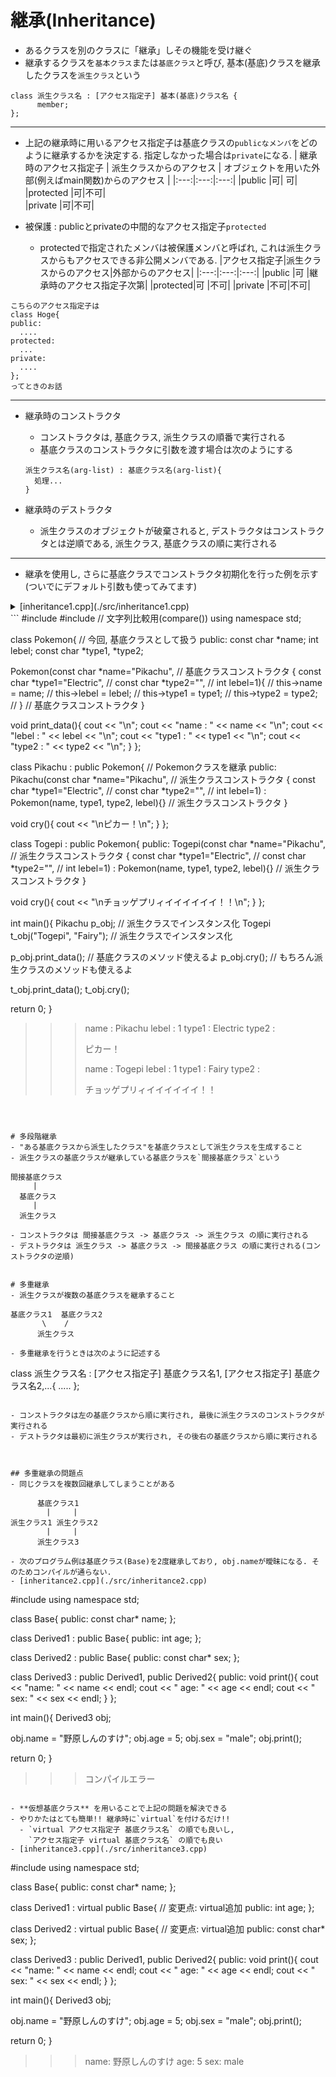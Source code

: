 # 継承(Inheritance)
- あるクラスを別のクラスに「継承」しその機能を受け継ぐ
- 継承するクラスを`基本クラス`または`基底クラス`と呼び, 基本(基底)クラスを継承したクラスを`派生クラス`という
```
class 派生クラス名 : [アクセス指定子] 基本(基底)クラス名 {
      member;
};
```

***
- 上記の継承時に用いるアクセス指定子は基底クラスの`publicなメンバ`をどのように継承するかを決定する. 指定しなかった場合は`private`になる.
  | 継承時のアクセス指定子 | 派生クラスからのアクセス | オブジェクトを用いた外部(例えばmain関数)からのアクセス |
  |:---:|:---:|:---:|
  |public     |可|  可|
  |protected  |可|不可|  
  |private    |可|不可|

- 被保護 : publicとprivateの中間的なアクセス指定子`protected`
  - protectedで指定されたメンバは被保護メンバと呼ばれ, これは派生クラスからもアクセスできる非公開メンバである.
    |アクセス指定子|派生クラスからのアクセス|外部からのアクセス|
    |:---:|:---:|:---:|
    |public   |可  |継承時のアクセス指定子次第|
    |protected|可  |不可|
    |private  |不可|不可|

```
こちらのアクセス指定子は
class Hoge{
public:
  ....
protected:
  ...
private:
  ....
};
ってときのお話
```



***
- 継承時のコンストラクタ
  - コンストラクタは, 基底クラス, 派生クラスの順番で実行される
  - 基底クラスのコンストラクタに引数を渡す場合は次のようにする
  ```
  派生クラス名(arg-list) : 基底クラス名(arg-list){
    処理...
  }
  ```

- 継承時のデストラクタ
  - 派生クラスのオブジェクトが破棄されると, デストラクタはコンストラクタとは逆順である, 派生クラス, 基底クラスの順に実行される



***
- 継承を使用し, さらに基底クラスでコンストラクタ初期化を行った例を示す (ついでにデフォルト引数も使ってみてます)

<details>
<summary>[inheritance1.cpp](./src/inheritance1.cpp)</summary>

- 基底クラス : Pokemon
  - メソッド : print_data()
- 派生クラス : Pikachu, Togepi
  - メソッド : cry()
</details>
```
#include <iostream>
#include <string>     // 文字列比較用(compare())
using namespace std;

class Pokemon{                              // 今回, 基底クラスとして扱う
public:
  const char *name;
  int lebel;
  const char *type1, *type2;

  Pokemon(const char *name="Pikachu",      // 基底クラスコンストラクタ {
	  const char *type1="Electric",    //
	  const char *type2="",		   //
	  int lebel=1){			   //
    this->name  = name;			   //
    this->lebel = lebel;		   //
    this->type1 = type1;		   //
    this->type2 = type2;		   //
  }					   // 基底クラスコンストラクタ }
  
  void print_data(){
    cout << "\n";
    cout << "name  : " << name  << "\n";
    cout << "lebel : " << lebel << "\n";
    cout << "type1 : " << type1 << "\n";
    cout << "type2 : " << type2 << "\n";
  }
};


class Pikachu : public Pokemon{                               // Pokemonクラスを継承
public:
  Pikachu(const char *name="Pikachu",                         // 派生クラスコンストラクタ {
	  const char *type1="Electric",			      // 
	  const char *type2="",				      // 
	  int lebel=1) : Pokemon(name, type1, type2, lebel){} // 派生クラスコンストラクタ }

  void cry(){
    cout << "\nピカー！\n";
  }
};


class Togepi : public Pokemon{
public:
  Togepi(const char *name="Pikachu",                          // 派生クラスコンストラクタ {
	 const char *type1="Electric",			      // 
	 const char *type2="",				      // 
	 int lebel=1) : Pokemon(name, type1, type2, lebel){}  // 派生クラスコンストラクタ }

  void cry(){
    cout << "\nチョッゲプリィイイイイイイ！！\n";
  }
};

  
int main(){
  Pikachu p_obj;                    // 派生クラスでインスタンス化
  Togepi  t_obj("Togepi", "Fairy"); // 派生クラスでインスタンス化
  
  p_obj.print_data();               // 基底クラスのメソッド使えるよ
  p_obj.cry();                      // もちろん派生クラスのメソッドも使えるよ

  t_obj.print_data();
  t_obj.cry();
  
  return 0;
}


>>> name  : Pikachu
>>> lebel : 1
>>> type1 : Electric
>>> type2 : 
>>> 
>>> ピカー！
>>> 
>>> name  : Togepi
>>> lebel : 1
>>> type1 : Fairy
>>> type2 : 
>>> 
>>> チョッゲプリィイイイイイイ！！
```



# 多段階継承
- "ある基底クラスから派生したクラス"を基底クラスとして派生クラスを生成すること
- 派生クラスの基底クラスが継承している基底クラスを`間接基底クラス`という
```
	間接基底クラス
	     |
	  基底クラス
	     |
	  派生クラス
```
- コンストラクタは 間接基底クラス -> 基底クラス -> 派生クラス の順に実行される
- デストラクタは 派生クラス -> 基底クラス -> 間接基底クラス の順に実行される(コンストラクタの逆順)


# 多重継承
- 派生クラスが複数の基底クラスを継承すること
```
	基底クラス1  基底クラス2
	       \    /
	      派生クラス
```
- 多重継承を行うときは次のように記述する
```
class 派生クラス名 : [アクセス指定子] 基底クラス名1, [アクセス指定子] 基底クラス名2,...{
      .....
};
```

- コンストラクタは左の基底クラスから順に実行され, 最後に派生クラスのコンストラクタが実行される
- デストラクタは最初に派生クラスが実行され, その後右の基底クラスから順に実行される



## 多重継承の問題点
- 同じクラスを複数回継承してしまうことがある
```
	      基底クラス1
	        |     |
	派生クラス1 派生クラス2
	        |     |
	      派生クラス3
```
- 次のプログラム例は基底クラス(Base)を2度継承しており, obj.nameが曖昧になる. そのためコンパイルが通らない.
- [inheritance2.cpp](./src/inheritance2.cpp)
```
#include <iostream>
using namespace std;

class Base{
public:
  const char* name;
};

class Derived1 : public Base{
public:
  int age;
};

class Derived2 : public Base{
public:
  const char* sex;
};

class Derived3 : public Derived1, public Derived2{
public:
  void print(){
    cout << "name: " << name << endl;
    cout << " age: " << age  << endl;
    cout << " sex: " << sex  << endl;
  }
};


int main(){
  Derived3 obj;

  obj.name = "野原しんのすけ";
  obj.age  = 5;
  obj.sex  = "male";
  obj.print();

  return 0;
}

>>> コンパイルエラー
```

- **仮想基底クラス** を用いることで上記の問題を解決できる
- やりかたはとても簡単!! 継承時に`virtual`を付けるだけ!!
  - `virtual アクセス指定子 基底クラス名` の順でも良いし,
    `アクセス指定子 virtual 基底クラス名` の順でも良い
- [inheritance3.cpp](./src/inheritance3.cpp)
```
#include <iostream>
using namespace std;

class Base{
public:
  const char* name;
};

class Derived1 : virtual public Base{   // 変更点: virtual追加
public:
  int age;
};

class Derived2 : virtual public Base{   // 変更点: virtual追加
public:
  const char* sex;
};

class Derived3 : public Derived1, public Derived2{
public:
  void print(){
    cout << "name: " << name << endl;
    cout << " age: " << age  << endl;
    cout << " sex: " << sex  << endl;
  }
};


int main(){
  Derived3 obj;

  obj.name = "野原しんのすけ";
  obj.age  = 5;
  obj.sex  = "male";
  obj.print();

  return 0;
}


>>> name: 野原しんのすけ
>>>  age: 5
>>>  sex: male
```


